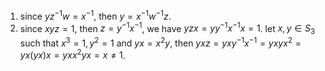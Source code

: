 1. since $yz^{-1}w=x^{-1}$, then $y=x^{-1}w^{-1}z$.
2. since $xyz=1$, then $z=y^{-1}x^{-1}$, we have $yzx=yy^{-1}x^{-1}x=1$. let $x,y\in S_3$ such that $x^3=1,y^2=1$ and $yx=x^2y$, then $yxz=yxy^{-1}x^{-1}=yxyx^2=yx(yx)x=yxx^2yx=x \not =1$.